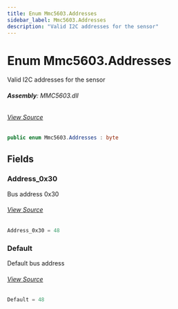 ```yaml
---
title: Enum Mmc5603.Addresses
sidebar_label: Mmc5603.Addresses
description: "Valid I2C addresses for the sensor"
---
```

# Enum Mmc5603.Addresses
Valid I2C addresses for the sensor

###### **Assembly**: MMC5603.dll
###### [View Source](https://github.com/WildernessLabs/Meadow.Foundation.git/blob/develop/Source/Meadow.Foundation.Peripherals/Sensors.Motion.Mmc5603/Driver/Mmc5603.Addresses.cs#L8)
```csharp title="Declaration"
public enum Mmc5603.Addresses : byte
```
## Fields
### Address_0x30
Bus address 0x30
###### [View Source](https://github.com/WildernessLabs/Meadow.Foundation.git/blob/develop/Source/Meadow.Foundation.Peripherals/Sensors.Motion.Mmc5603/Driver/Mmc5603.Addresses.cs#L13)
```csharp title="Declaration"
Address_0x30 = 48
```
### Default
Default bus address
###### [View Source](https://github.com/WildernessLabs/Meadow.Foundation.git/blob/develop/Source/Meadow.Foundation.Peripherals/Sensors.Motion.Mmc5603/Driver/Mmc5603.Addresses.cs#L17)
```csharp title="Declaration"
Default = 48
```
